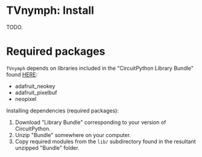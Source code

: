 # TVnymph: Install
<!----------------------------------------------------------------------------->
TODO.

# Required packages
<!----------------------------------------------------------------------------->
`TVnymph` depends on libraries included in the "CircuitPython Library Bundle"
found [HERE](https://circuitpython.org/libraries):
- adafruit_neokey
- adafruit_pixelbuf
- neopixel

Installing dependencies (required packages):
1. Download "Library Bundle" corresponding to your version of CircuitPython.
1. Unzip "Bundle" somewhere on your computer.
1. Copy required modules from the `lib/` subdirectory found in the resultant
   unzipped "Bundle" folder.